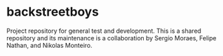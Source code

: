# backstreetboys
Project repository for general test and development. This is a shared repository and its maintenance is a collaboration by Sergio Moraes, Felipe Nathan, and Nikolas Monteiro.
